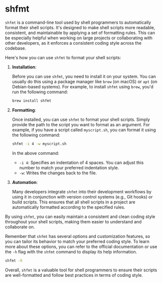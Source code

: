 # shfmt

`shfmt` is a command-line tool used by shell programmers to automatically format
their shell scripts. It's designed to make shell scripts more readable,
consistent, and maintainable by applying a set of formatting rules. This can be
especially helpful when working on large projects or collaborating with other
developers, as it enforces a consistent coding style across the codebase.

Here's how you can use `shfmt` to format your shell scripts:

1. **Installation**:

   Before you can use `shfmt`, you need to install it on your system. You can
   usually do this using a package manager like `brew` (on macOS) or `apt` (on
   Debian-based systems). For example, to install `shfmt` using `brew`, you'd
   run the following command:

   ```sh
   brew install shfmt
   ```

2. **Formatting**:

   Once installed, you can use `shfmt` to format your shell scripts. Simply
   provide the path to the script you want to format as an argument. For
   example, if you have a script called `myscript.sh`, you can format it using
   the following command:

   ```sh
   shfmt -i 4 -w myscript.sh
   ```

   In the above command:

   - `-i 4`: Specifies an indentation of 4 spaces. You can adjust this number to
     match your preferred indentation style.
   - `-w`: Writes the changes back to the file.

3. **Automation**:

   Many developers integrate `shfmt` into their development workflows by using
   it in conjunction with version control systems (e.g., Git hooks) or build
   scripts. This ensures that all shell scripts in a project are automatically
   formatted according to the specified rules.


By using `shfmt`, you can easily maintain a consistent and clean coding style
throughout your shell scripts, making them easier to understand and collaborate
on.

Remember that `shfmt` has several options and customization features, so you can
tailor its behavior to match your preferred coding style. To learn more about
these options, you can refer to the official documentation or use the `-h` flag
with the `shfmt` command to display its help information.

```sh
shfmt -h
```

Overall, `shfmt` is a valuable tool for shell programmers to ensure their
scripts are well-formatted and follow best practices in terms of coding style.
